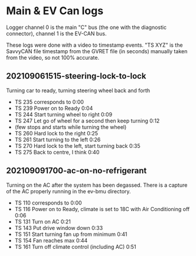 # Main & EV Can logs

Logger channel 0 is the main "C" bus (the one with the diagnostic connector), channel 1 is the EV-CAN bus.

These logs were done with a video to timestamp events. "TS XYZ" is the SavvyCAN file timestamp from the GVRET file (in seconds) manually taken from the video, so not 100% accurate.

## 202109061515-steering-lock-to-lock

Turning car to ready, turning steering wheel back and forth

* TS 235 corresponds to 0:00
* TS 239 Power on to Ready 0:04
* TS 244 Start turning wheel to right 0:09
* TS 247 Let go of wheel for a second then keep turning 0:12
* (few stops and starts while turning the wheel)
* TS 260 Hard lock to the right 0:25
* TS 261 Start turning to the left 0:26
* TS 270 Hard lock to the left, start turning back 0:35
* TS 275 Back to centre, I think 0:40

## 202109091700-ac-on-no-refrigerant

Turning on the AC after the system has been degassed. There is a capture of the AC properly running in the ev-bmu directory.

* TS 110 corresponds to 0:00
* TS 116 Power on to Ready, climate is set to 18C with Air Conditioning off 0:06
* TS 131 Turn on AC 0:21
* TS 143 Put drive window down 0:33
* TS 151 Start turning fan up from minimum 0:41
* TS 154 Fan reaches max 0:44
* TS 161 Turn off climate control (including AC) 0:51

